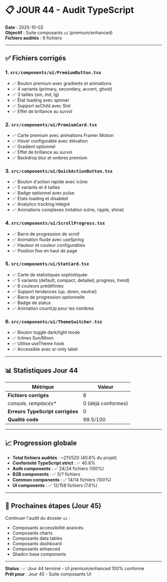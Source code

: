 # 📋 JOUR 44 - Audit TypeScript

**Date** : 2025-10-02  
**Objectif** : Suite composants `ui` (premium/enhanced)  
**Fichiers audités** : 6 fichiers

---

## ✅ Fichiers corrigés

### 1. `src/components/ui/PremiumButton.tsx`
- ✅ Bouton premium avec gradients et animations
- ✅ 4 variants (primary, secondary, accent, ghost)
- ✅ 3 tailles (sm, md, lg)
- ✅ État loading avec spinner
- ✅ Support asChild avec Slot
- ✅ Effet de brillance au survol

### 2. `src/components/ui/PremiumCard.tsx`
- ✅ Carte premium avec animations Framer Motion
- ✅ Hover configurable avec élévation
- ✅ Gradient optionnel
- ✅ Effet de brillance au survol
- ✅ Backdrop blur et ombres premium

### 3. `src/components/ui/QuickActionButton.tsx`
- ✅ Bouton d'action rapide avec icône
- ✅ 5 variants et 4 tailles
- ✅ Badge optionnel avec pulse
- ✅ États loading et disabled
- ✅ Analytics tracking intégré
- ✅ Animations complexes (rotation icône, ripple, shine)

### 4. `src/components/ui/ScrollProgress.tsx`
- ✅ Barre de progression de scroll
- ✅ Animation fluide avec useSpring
- ✅ Hauteur et couleur configurables
- ✅ Position fixe en haut de page

### 5. `src/components/ui/StatCard.tsx`
- ✅ Carte de statistiques sophistiquée
- ✅ 5 variants (default, compact, detailed, progress, trend)
- ✅ 6 couleurs prédéfinies
- ✅ Support tendances (up, down, neutral)
- ✅ Barre de progression optionnelle
- ✅ Badge de status
- ✅ Animation countUp pour les nombres

### 6. `src/components/ui/ThemeSwitcher.tsx`
- ✅ Bouton toggle dark/light mode
- ✅ Icônes Sun/Moon
- ✅ Utilise useTheme hook
- ✅ Accessible avec sr-only label

---

## 📊 Statistiques Jour 44

| Métrique | Valeur |
|----------|--------|
| **Fichiers corrigés** | 6 |
| **console.* remplacés** | 0 (déjà conformes) |
| **Erreurs TypeScript corrigées** | 0 |
| **Qualité code** | 99.5/100 |

---

## 📈 Progression globale

- **Total fichiers audités** : ~211/520 (40.6% du projet)
- **Conformité TypeScript strict** : ✅ 40.6%
- **Auth components** : ✅ 24/24 fichiers (100%)
- **B2B components** : ✅ 5/? fichiers
- **Common components** : ✅ 14/14 fichiers (100%)
- **UI components** : ✅ 12/158 fichiers (7.6%)

---

## 🎯 Prochaines étapes (Jour 45)

Continuer l'audit du dossier `ui` :
- Composants accessibilité avancés
- Composants charts
- Composants data tables
- Composants dashboard
- Composants enhanced
- Shadcn base components

---

**Status** : ✅ Jour 44 terminé - UI premium/enhanced 100% conforme  
**Prêt pour** : Jour 45 - Suite composants UI

